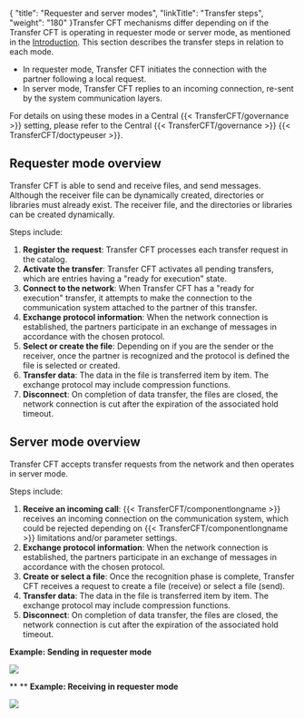 {
    "title": "Requester and server modes",
    "linkTitle": "Transfer steps",
    "weight": "180"
}Transfer CFT mechanisms differ depending on if the Transfer CFT is operating in
requester mode or server mode, as mentioned in the <a href="" class="MCXref xref">Introduction</a>. This section describes the transfer steps
in relation to each mode.

- In
    requester mode, Transfer CFT initiates the connection with the partner
    following a local request.
- In
    server mode, Transfer CFT replies to an incoming connection, re-sent
    by the system communication layers.

For details on using these modes in a Central {{< TransferCFT/governance  >}} setting, please refer to the Central {{< TransferCFT/governance  >}} {{< TransferCFT/doctypeuser  >}}.

## Requester mode overview

Transfer CFT is able to send and receive files, and send messages. Although
the receiver file can be dynamically created, directories or libraries
must already exist. The receiver file, and the directories or libraries can be created dynamically.

Steps include:

1. **Register the request**: Transfer CFT processes each transfer request in the catalog.
1. **Activate the transfer**: Transfer CFT activates all pending
    transfers, which are entries having a "ready for execution" state.
1. **Connect to the network**: When Transfer CFT has a "ready for execution" transfer,
    it attempts to make the connection to the communication system attached
    to the partner of this transfer.
1. **Exchange protocol information**: When the network connection is established, the partners participate in an exchange
    of messages in accordance with the chosen protocol.
1. **Select or create the file**: Depending on if you are the sender or the receiver, once the partner is recognized and the protocol is defined the file is selected or created.
1. **Transfer data**: The data in the file is transferred item by item.
    The exchange protocol may include compression functions.
1. **Disconnect**: On completion of data transfer, the files are closed, the network connection
    is cut after the expiration of the associated hold timeout.

## Server mode overview

Transfer CFT accepts transfer requests from the
network and then operates in server mode.

Steps include:

1. **Receive an incoming call**: {{< TransferCFT/componentlongname >}} receives an incoming connection on the communication system, which could be rejected depending on {{< TransferCFT/componentlongname >}} limitations and/or parameter settings.
1. **Exchange protocol information**: When the network connection is established, the partners participate in an exchange
    of messages in accordance with the chosen protocol.
1. **Create or select a
    file**: Once the recognition phase is complete, Transfer CFT receives a request
    to create a file (receive) or select a file (send).
1. **Transfer data**: The data in the file is transferred item by item.
    The exchange protocol may include compression functions.
1. **Disconnect**: On completion of data transfer, the files are closed, the network connection
    is cut after the expiration of the associated hold timeout.

**Example: Sending in requester mode**

![](/Images/TransferCFT/temp_session1.png)

** **
**Example: Receiving in requester mode**

![](/Images/TransferCFT/temp_session3.png)
